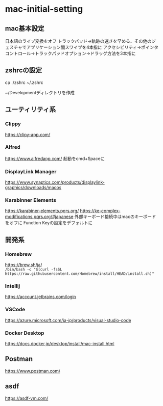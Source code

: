 # mac-initial-setting

## mac基本設定
日本語のライブ変換をオフ
トラックパッド→軌跡の速さを早める、その他のジェスチャでアプリケーション間スワイプを4本指に
アクセシビリティ→ポインタコントロール→トラックパッドオプション→ドラッグ方法を3本指に

## zshrcの設定
cp ./zshrc ~/.zshrc

~/Developmentディレクトリを作成

## ユーティリティ系

### Clippy
https://clipy-app.com/

### Alfred
https://www.alfredapp.com/
起動をcmd+Spaceに

### DisplayLink Manager
https://www.synaptics.com/products/displaylink-graphics/downloads/macos

### Karabinner Elements
https://karabiner-elements.pqrs.org/
https://ke-complex-modifications.pqrs.org/#japanese
外部キーボード接続中はmacのキーボードをオフに
Function Keyの設定をデフォルトに

## 開発系

### Homebrew
https://brew.sh/ja/  
```/bin/bash -c "$(curl -fsSL https://raw.githubusercontent.com/Homebrew/install/HEAD/install.sh)"```

### Intellij
https://account.jetbrains.com/login

### VSCode
https://azure.microsoft.com/ja-jp/products/visual-studio-code

### Docker Desktop
https://docs.docker.jp/desktop/install/mac-install.html

## Postman
https://www.postman.com/

## asdf
https://asdf-vm.com/